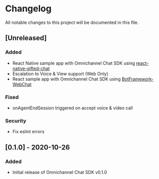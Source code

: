# Changelog
All notable changes to this project will be documented in this file.

## [Unreleased]
### Added
- React Native sample app with Omnichannel Chat SDK using [react-native-gifted-chat](https://github.com/FaridSafi/react-native-gifted-chat)
- Escalation to Voice & View support (Web Only)
- React sample app with Omnichannel Chat SDK using [BotFramework-WebChat](https://github.com/microsoft/BotFramework-WebChat)

### Fixed
- onAgentEndSession triggered on accept voice & video call

### Security
- Fix eslint errors

## [0.1.0] - 2020-10-26
### Added
- Initial release of Omnichannel Chat SDK v0.1.0